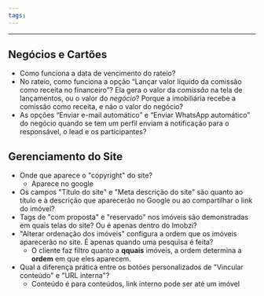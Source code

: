 ```yaml
---
tags:
---
```

---
## Negócios e Cartões

- Como funciona a data de vencimento do rateio?
- No rateio, como funciona a opção “Lançar valor líquido da comissão como receita no financeiro”? Ela gera o valor da _comissão_ na tela de lançamentos, ou o valor do _negócio_? Porque a imobiliária recebe a comissão como receita, e não o valor do negócio?
- As opções “Enviar e-mail automático” e “Enviar WhatsApp automático” do negócio quando se tem um perfil enviam a notificação para o responsável, o lead e os participantes?

## Gerenciamento do Site

- Onde que aparece o "copyright" do site?
	- Aparece no google
- Os campos "Título do site" e "Meta descrição do site" são quanto ao título e à descrição que aparecerão no Google ou ao compartilhar o link do imóvel?
- Tags de "com proposta" e "reservado" nos imóveis são demonstradas em quais telas do site? Ou é apenas dentro do Imobzi?
- "Alterar ordenação dos imóveis" configura a ordem que os imóveis aparecerão no site. É apenas quando uma pesquisa é feita?
	- O cliente faz filtro quanto a **qquais** imóveis, a ordem determina a **ordem** em que eles aparecem.
- Qual a diferença prática entre os botões personalizados de "Vincular conteúdo" e "URL interna"?
	- Conteúdo é para conteúdos, link interno pode ser até um imóvel